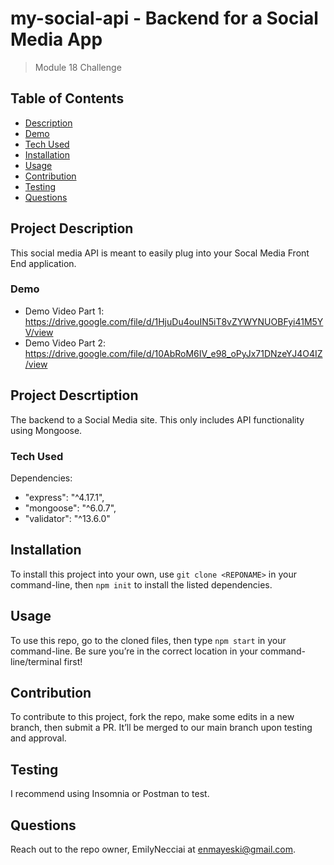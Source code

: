 # my-social-api - Backend for a Social Media App
> Module 18 Challenge

## Table of Contents
- [Description](#project-description)
- [Demo](#demo)
- [Tech Used](#tech-used)
- [Installation](#installation)
- [Usage](#usage)
- [Contribution](#contribution)
- [Testing](#testing)
- [Questions](#questions)


## Project Description
This social media API is meant to easily plug into your Socal Media Front End application. 


### Demo 

- Demo Video Part 1: https://drive.google.com/file/d/1HjuDu4ouIN5iT8vZYWYNUOBFyi41M5YV/view
- Demo Video Part 2: https://drive.google.com/file/d/10AbRoM6IV_e98_oPyJx71DNzeYJ4O4IZ/view

## Project Descrtiption 

The backend to a Social Media site. This only includes API functionality using Mongoose.


### Tech Used

Dependencies: 
- "express": "^4.17.1",
- "mongoose": "^6.0.7",
- "validator": "^13.6.0"

## Installation 

To install this project into your own, use `git clone <REPONAME>` in your command-line, then `npm init` to install the listed dependencies.

## Usage 

To use this repo, go to the cloned files, then type `npm start` in your command-line. Be sure you’re in the correct location in your command-line/terminal first!

## Contribution

To contribute to this project, fork the repo, make some edits in a new branch, then submit a PR. It’ll be merged to our main branch upon testing and approval.

## Testing

I recommend using Insomnia or Postman to test. 

## Questions

Reach out to the repo owner, EmilyNecciai at enmayeski@gmail.com.

